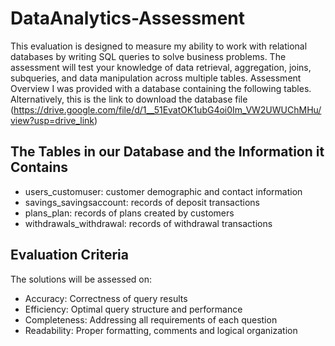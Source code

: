 # DataAnalytics-Assessment
This evaluation is designed to measure my ability to work with relational databases by writing SQL queries to solve business problems. The assessment will test your knowledge of data retrieval, aggregation, joins, subqueries, and data manipulation across multiple tables.
Assessment Overview
I was provided with a database containing the following tables. Alternatively, this is the link to download the database file (https://drive.google.com/file/d/1__51EvatOK1ubG4oi0Im_VW2UWUChMHu/view?usp=drive_link)

## The Tables in our Database and the Information it Contains
* users_customuser: customer demographic and contact information
* savings_savingsaccount: records of deposit transactions
* plans_plan: records of plans created by customers
* withdrawals_withdrawal:  records of withdrawal transactions

## Evaluation Criteria
The solutions will be assessed on:

* Accuracy: Correctness of query results
* Efficiency: Optimal query structure and performance
* Completeness: Addressing all requirements of each question
* Readability: Proper formatting, comments and logical organization
